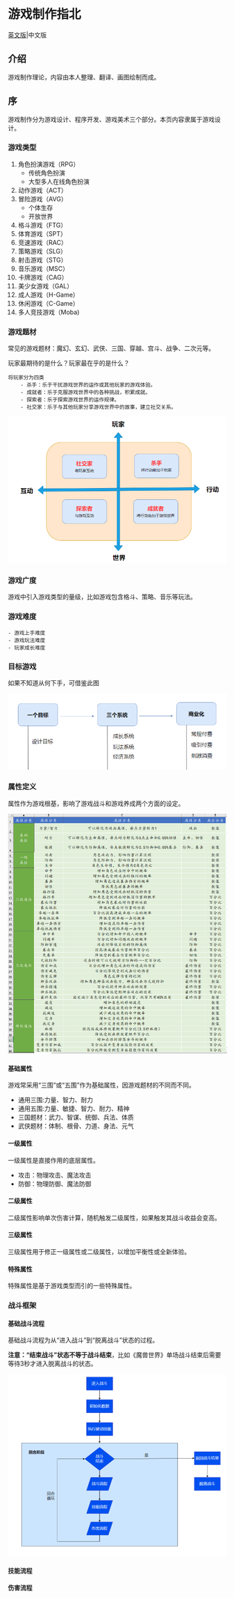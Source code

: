 # 游戏制作指北
[英文版]( ./README.en.md)|中文版
## 介绍
游戏制作理论，内容由本人整理、翻译、画图绘制而成。
## 序
游戏制作分为游戏设计、程序开发、游戏美术三个部分。本页内容隶属于游戏设计。
### 游戏类型

1. 角色扮演游戏（RPG）
    - 传统角色扮演
    - 大型多人在线角色扮演
2. 动作游戏（ACT）
3. 冒险游戏（AVG）
    - 个体生存
    - 开放世界
4. 格斗游戏（FTG）
 5. 体育游戏（SPT）
 6. 竞速游戏（RAC）
 7. 策略游戏（SLG）
 8. 射击游戏（STG）
 9. 音乐游戏（MSC）
 10. 卡牌游戏（CAG）
 11. 美少女游戏（GAL）
 12. 成人游戏（H-Game）
 13. 休闲游戏（C-Game）
 14. 多人竞技游戏（Moba)

### 游戏题材
常见的游戏题材：魔幻、玄幻、武侠、三国、穿越、宫斗、战争、二次元等。

玩家最期待的是什么？玩家最在乎的是什么？


    将玩家分为四类
        - 杀手：乐于干扰游戏世界的运作或其他玩家的游戏体验。
        - 成就者：乐于克服游戏世界中的各种挑战，积累成就。
        - 探索者：乐于探索游戏世界的运作规律。
        - 社交家：乐于与其他玩家分享游戏世界中的故事，建立社交关系。

![](./img/zh/巴图模型.png)

### 游戏广度
游戏中引入游戏类型的量级，比如游戏包含格斗、策略、音乐等玩法。

### 游戏难度
    - 游戏上手难度
    - 游戏玩法难度
    - 玩家成长难度

### 目标游戏
如果不知道从何下手，可借鉴此图

![](./img/zh/目标游戏.png)

### 属性定义
属性作为游戏根基，影响了游戏战斗和游戏养成两个方面的设定。


![](./img/zh/属性表.png)

#### 基础属性
游戏常采用“三围”或“五围”作为基础属性，因游戏题材的不同而不同。

- 通用三围:力量、智力、耐力
- 通用五围:力量、敏捷、智力、耐力、精神
- 三国题材：武力、智谋、统御、兵法、体质
- 武侠题材：体制、根骨、力道、身法、元气

#### 一级属性
一级属性是直接作用的底层属性。
- 攻击：物理攻击、魔法攻击
- 防御：物理防御、魔法防御

#### 二级属性
二级属性影响单次伤害计算，随机触发二级属性，如果触发其战斗收益会变高。

#### 三级属性
三级属性用于修正一级属性或二级属性，以增加平衡性或全新体验。

#### 特殊属性
特殊属性是基于游戏类型而引的一些特殊属性。

### 战斗框架
#### 基础战斗流程
基础战斗流程为从“进入战斗”到“脱离战斗”状态的过程。


 **注意：“结束战斗”状态不等于战斗结束**，比如《魔兽世界》单场战斗结束后需要等待3秒才进入脱离战斗的状态。 

![](./img/zh/战斗流程.png)
#### 技能流程
#### 伤害流程